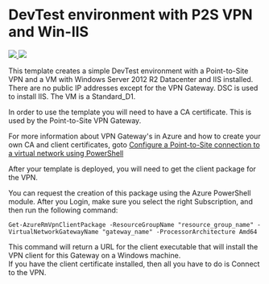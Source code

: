 
# DevTest environment with P2S VPN and Win-IIS

<a href="https://portal.azure.com/#create/Microsoft.Template/uri/https%3A%2F%2Fraw.githubusercontent.com%2FAzure%2Fazure-quickstart-templates%2Fmaster%2Fdevtest-p2s-iis%2Fazuredeploy.json" target="_blank">
    <img src="http://azuredeploy.net/deploybutton.png"/>
</a>
<a href="http://armviz.io/#/?load=https%3A%2F%2Fraw.githubusercontent.com%2FAzure%2Fazure-quickstart-templates%2Fmaster%2Fdevtest-p2s-iis%2Fazuredeploy.json" target="_blank">
    <img src="http://armviz.io/visualizebutton.png"/>
</a>

This template creates a simple DevTest environment with a Point-to-Site VPN and a VM with Windows Server 2012 R2 Datacenter and IIS installed. There are no public IP addresses except for the VPN Gateway. DSC is used to install IIS. The VM is a Standard_D1. 

In order to use the template you will need to have a CA certificate. This is used by the Point-to-Site VPN Gateway. 

For more information about VPN Gateway's in Azure and how to create your own CA and client certificates, goto 
[Configure a Point-to-Site connection to a virtual network using PowerShell](https://azure.microsoft.com/en-us/documentation/articles/vpn-gateway-howto-point-to-site-rm-ps/)

After your template is deployed, you will need to get the client package for the VPN. 

You can request the creation of this package using the Azure PowerShell module. After you Login, make sure you select the right Subscription, and then run the following command:

	Get-AzureRmVpnClientPackage -ResourceGroupName "resource_group_name" -VirtualNetworkGatewayName "gateway_name" -ProcessorArchitecture Amd64

This command will return a URL for the client executable that will install the VPN client for this Gateway on a Windows machine.  
If you have the client certificate installed, then all you have to do is Connect to the VPN. 



